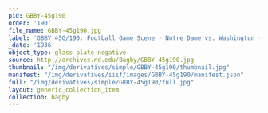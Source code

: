 ```yaml
---
pid: GBBY-45g190
order: '190'
file_name: GBBY-45g190.jpg
label: 'GBBY 45G/190: Football Game Scene - Notre Dame vs. Washington - 1936'
_date: '1936'
object_type: glass plate negative
source: http://archives.nd.edu/Bagby/GBBY-45g190.jpg
thumbnail: "/img/derivatives/simple/GBBY-45g190/thumbnail.jpg"
manifest: "/img/derivatives/iiif/images/GBBY-45g190/manifest.json"
full: "/img/derivatives/simple/GBBY-45g190/full.jpg"
layout: generic_collection_item
collection: bagby
---
```

